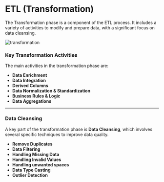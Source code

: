 # ETL (Transformation)

The Transformation phase is a component of the ETL process. It includes a variety of activities to modify and prepare data, with a significant focus on data cleansing.

![transformation](https://github.com/user-attachments/assets/7273eba0-2a4b-43fd-8f40-a1251b94438a)

### Key Transformation Activities

The main activities in the transformation phase are:
* **Data Enrichment**
* **Data Integration**
* **Derived Columns**
* **Data Normalization & Standardization**
* **Business Rules & Logic**
* **Data Aggregations**

---

### Data Cleansing

A key part of the transformation phase is **Data Cleansing**, which involves several specific techniques to improve data quality.

* **Remove Duplicates**
* **Data Filtering**
* **Handling Missing Data**
* **Handling Invalid Values**
* **Handling unwanted spaces**
* **Data Type Casting**
* **Outlier Detection**
